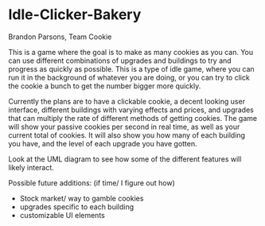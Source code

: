 # Idle-Clicker-Bakery

Brandon Parsons, Team Cookie

This is a game where the goal is to make as many cookies as you can. You can use different combinations of upgrades and buildings to try and progress as quickly as possible. 
This is a type of idle game, where you can run it in the background of whatever you are doing, or you can try to click the cookie a bunch to get the number bigger more quickly. 

Currently the plans are to have a clickable cookie, a decent looking user interface, different buildings with varying effects and prices, and upgrades that can multiply the rate of different methods of getting cookies.
The game will show your passive cookies per second in real time, as well as your current total of cookies. It will also show you how many of each building you have, and the level of each upgrade you have gotten. 

Look at the UML diagram to see how some of the different features will likely interact. 



Possible future additions: (if time/ I figure out how)
- Stock market/ way to gamble cookies
- upgrades specific to each building
- customizable UI elements
